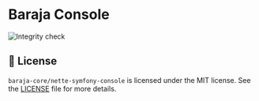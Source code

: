 Baraja Console
==============

![Integrity check](https://github.com/baraja-core/nette-symfony-console/workflows/Integrity%20check/badge.svg)

📄 License
-----------

`baraja-core/nette-symfony-console` is licensed under the MIT license. See the [LICENSE](https://github.com/baraja-core/nette-symfony-console/blob/master/LICENSE) file for more details.

